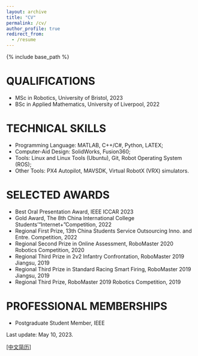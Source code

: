 ```yaml
---
layout: archive
title: "CV"
permalink: /cv/
author_profile: true
redirect_from:
  - /resume
---
```


{% include base_path %}



QUALIFICATIONS
======
* MSc in Robotics, University of Bristol, 2023
* BSc in Applied Mathematics, University of Liverpool, 2022
<!-- * BSc in Applied Mathematics, Xi’an Jiaotong-Liverpool University, 2022 -->

TECHNICAL SKILLS
======
* Programming Language: MATLAB, C++/C#, Python, LATEX;
* Computer-Aid Design: SolidWorks, Fusion360;
* Tools: Linux and Linux Tools (Ubuntu), Git, Robot Operating System (ROS);
* Other Tools: PX4 Autopilot, MAVSDK, Virtual RobotX (VRX) simulators.


SELECTED AWARDS
======
* Best Oral Presentation Award, IEEE ICCAR 2023
* Gold Award, The 8th China International College Students’“Internet+”Competition, 2022
* Regional First Prize, 13th China Students Service Outsourcing Inno. and Entre. Competition, 2022
* Regional Second Prize in Online Assessment, RoboMaster 2020 Robotics Competition, 2020
* Regional Third Prize in 2v2 Infantry Confrontation, RoboMaster 2019 Jiangsu, 2019
* Regional Third Prize in Standard Racing Smart Firing, RoboMaster 2019 Jiangsu, 2019
* Regional Third Prize, RoboMaster 2019 Robotics Competition, 2019


PROFESSIONAL MEMBERSHIPS
======
* Postgraduate Student Member, IEEE


Last update: May 10, 2023.

[[中文简历]](https://robodd.github.io/site/cv-cn/)
<!-- <table width="100%" align="center" border="0" cellspacing="0" cellpadding="20">
      <tr>
        <td width="30%" valign="middle">
          <a href=""><img src="https://www.datocms-assets.com/7860/1648651835-logo-colour.jpeg?auto=compress&dpr=2&fm=webp&h=50&w=180" width="100"></a>
        </td>
        <td width="30%" valign="middle">
          <a href=""><img src="/site/images/XJTLU_logo.png" width="100"></a>
        </td>
        <td width="30%" valign="middle">
          <a href=""><img src="https://www.xjtlu.edu.cn/wp-content/uploads/2022/09/2.png" width="100"></a>
        </td>     
      </tr>
</table> -->

<!-- 
Work experience
======
* Summer 2015: Research Assistant
  * Github University
  * Duties included: Tagging issues
  * Supervisor: Professor Git

* Fall 2015: Research Assistant
  * Github University
  * Duties included: Merging pull requests
  * Supervisor: Professor Hub -->
  
<!-- Skills
======
* Skill 1
* Skill 2
  * Sub-skill 2.1
  * Sub-skill 2.2
  * Sub-skill 2.3
* Skill 3 -->

